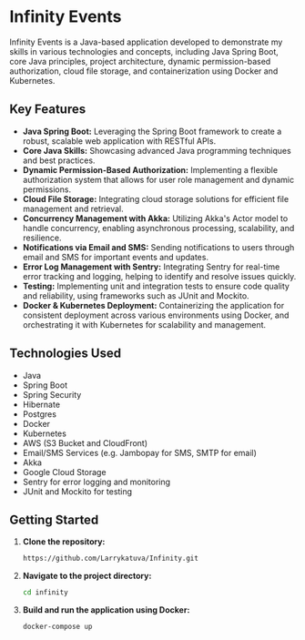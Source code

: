 # Infinity Events

Infinity Events is a Java-based application developed to demonstrate my skills in various technologies and concepts, including Java Spring Boot, core Java principles, project architecture, dynamic permission-based authorization, cloud file storage, and containerization using Docker and Kubernetes.

## Key Features

- **Java Spring Boot:** Leveraging the Spring Boot framework to create a robust, scalable web application with RESTful APIs.
- **Core Java Skills:** Showcasing advanced Java programming techniques and best practices.
- **Dynamic Permission-Based Authorization:** Implementing a flexible authorization system that allows for user role management and dynamic permissions.
- **Cloud File Storage:** Integrating cloud storage solutions for efficient file management and retrieval.
- **Concurrency Management with Akka:** Utilizing Akka's Actor model to handle concurrency, enabling asynchronous processing, scalability, and resilience.
- **Notifications via Email and SMS:** Sending notifications to users through email and SMS for important events and updates.
- **Error Log Management with Sentry:** Integrating Sentry for real-time error tracking and logging, helping to identify and resolve issues quickly.
- **Testing:** Implementing unit and integration tests to ensure code quality and reliability, using frameworks such as JUnit and Mockito.
- **Docker & Kubernetes Deployment:** Containerizing the application for consistent deployment across various environments using Docker, and orchestrating it with Kubernetes for scalability and management.

## Technologies Used

- Java
- Spring Boot
- Spring Security
- Hibernate
- Postgres
- Docker
- Kubernetes
- AWS (S3 Bucket and CloudFront)
- Email/SMS Services (e.g. Jambopay for SMS, SMTP for email)
- Akka
- Google Cloud Storage
- Sentry for error logging and monitoring
- JUnit and Mockito for testing

## Getting Started

1. **Clone the repository:**
   ```bash
   https://github.com/Larrykatuva/Infinity.git
   
2. **Navigate to the project directory:**
    ```bash
   cd infinity

3. **Build and run the application using Docker:**
    ```bash
   docker-compose up
